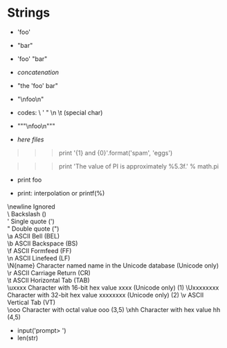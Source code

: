 # Strings

- 'foo'
- "bar"
- 'foo' "bar"
- _concatenation_

- "the 'foo' bar"

- "\nfoo\n"

- codes: \\ \' \" \n \t (special char)

- """\nfoo\n"""

- _here files_

>>> print '{1} and {0}'.format('spam', 'eggs')

>>> print 'The value of PI is approximately %5.3f.' % math.pi

- print foo

- print: interpolation or printf(%)



\newline Ignored        
\\       Backslash (\)   
\'       Single quote (')        
\"       Double quote (")         
\a       ASCII Bell (BEL)          
\b       ASCII Backspace (BS)       
\f       ASCII Formfeed (FF)         
\n       ASCII Linefeed (LF)          
\N{name} Character named name in the Unicode database (Unicode only)     
\r       ASCII Carriage Return (CR)   
\t       ASCII Horizontal Tab (TAB)    
\uxxxx   Character with 16-bit hex value xxxx (Unicode only)    (1)
\Uxxxxxxxx         Character with 32-bit hex value xxxxxxxx (Unicode only)      (2)
\v                 ASCII Vertical Tab (VT)    
\ooo               Character with octal value ooo       (3,5)
\xhh               Character with hex value hh          (4,5)

- input('prompt> ')
- len(str)
